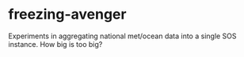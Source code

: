 freezing-avenger
================

Experiments in aggregating national met/ocean data into a single SOS instance.  How big is too big?
